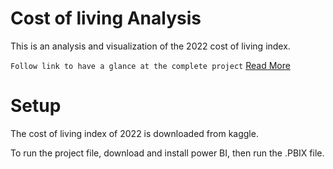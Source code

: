 # Cost of living Analysis

This is an analysis and visualization of the 2022 cost of living index. 

`Follow link to have a glance at the complete project` [Read More](https://njimonda.github.io/costlivingDemo/)

# Setup

The cost of living index of 2022 is downloaded from kaggle. 


To run the project file, download and install power BI, then run the .PBIX file. 



